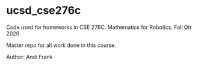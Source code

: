 # ucsd_cse276c
Code used for homeworks in CSE 276C: Mathematics for Robotics, Fall Qtr 2020

Master repo for all work done in this course.

Author: Andi Frank
